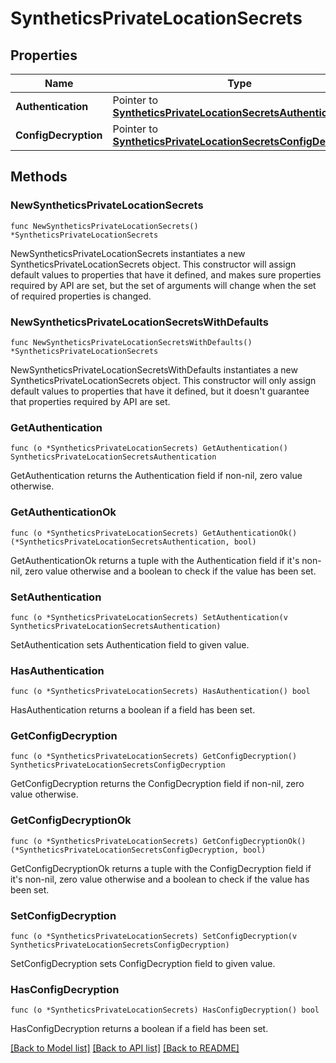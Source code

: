 # SyntheticsPrivateLocationSecrets

## Properties

| Name                 | Type                                                                                                                   | Description | Notes      |
| -------------------- | ---------------------------------------------------------------------------------------------------------------------- | ----------- | ---------- |
| **Authentication**   | Pointer to [**SyntheticsPrivateLocationSecretsAuthentication**](SyntheticsPrivateLocationSecretsAuthentication.md)     |             | [optional] |
| **ConfigDecryption** | Pointer to [**SyntheticsPrivateLocationSecretsConfigDecryption**](SyntheticsPrivateLocationSecretsConfigDecryption.md) |             | [optional] |

## Methods

### NewSyntheticsPrivateLocationSecrets

`func NewSyntheticsPrivateLocationSecrets() *SyntheticsPrivateLocationSecrets`

NewSyntheticsPrivateLocationSecrets instantiates a new SyntheticsPrivateLocationSecrets object.
This constructor will assign default values to properties that have it defined,
and makes sure properties required by API are set, but the set of arguments
will change when the set of required properties is changed.

### NewSyntheticsPrivateLocationSecretsWithDefaults

`func NewSyntheticsPrivateLocationSecretsWithDefaults() *SyntheticsPrivateLocationSecrets`

NewSyntheticsPrivateLocationSecretsWithDefaults instantiates a new SyntheticsPrivateLocationSecrets object.
This constructor will only assign default values to properties that have it defined,
but it doesn't guarantee that properties required by API are set.

### GetAuthentication

`func (o *SyntheticsPrivateLocationSecrets) GetAuthentication() SyntheticsPrivateLocationSecretsAuthentication`

GetAuthentication returns the Authentication field if non-nil, zero value otherwise.

### GetAuthenticationOk

`func (o *SyntheticsPrivateLocationSecrets) GetAuthenticationOk() (*SyntheticsPrivateLocationSecretsAuthentication, bool)`

GetAuthenticationOk returns a tuple with the Authentication field if it's non-nil, zero value otherwise
and a boolean to check if the value has been set.

### SetAuthentication

`func (o *SyntheticsPrivateLocationSecrets) SetAuthentication(v SyntheticsPrivateLocationSecretsAuthentication)`

SetAuthentication sets Authentication field to given value.

### HasAuthentication

`func (o *SyntheticsPrivateLocationSecrets) HasAuthentication() bool`

HasAuthentication returns a boolean if a field has been set.

### GetConfigDecryption

`func (o *SyntheticsPrivateLocationSecrets) GetConfigDecryption() SyntheticsPrivateLocationSecretsConfigDecryption`

GetConfigDecryption returns the ConfigDecryption field if non-nil, zero value otherwise.

### GetConfigDecryptionOk

`func (o *SyntheticsPrivateLocationSecrets) GetConfigDecryptionOk() (*SyntheticsPrivateLocationSecretsConfigDecryption, bool)`

GetConfigDecryptionOk returns a tuple with the ConfigDecryption field if it's non-nil, zero value otherwise
and a boolean to check if the value has been set.

### SetConfigDecryption

`func (o *SyntheticsPrivateLocationSecrets) SetConfigDecryption(v SyntheticsPrivateLocationSecretsConfigDecryption)`

SetConfigDecryption sets ConfigDecryption field to given value.

### HasConfigDecryption

`func (o *SyntheticsPrivateLocationSecrets) HasConfigDecryption() bool`

HasConfigDecryption returns a boolean if a field has been set.

[[Back to Model list]](../README.md#documentation-for-models) [[Back to API list]](../README.md#documentation-for-api-endpoints) [[Back to README]](../README.md)
